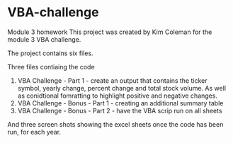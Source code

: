 # VBA-challenge
Module 3 homework
This project was created by Kim Coleman for the module 3 VBA challenge.

The project contains six files.

Three files contiaing the code
1. VBA Challenge - Part 1 - create an output that contains the ticker symbol, yearly change, percent change and total stock volume.  As well as conidtional fomratting to highlight positive and negative changes.
2. VBA Challenge - Bonus - Part 1 - creating an additional summary table
3. VBA Challenge - Bonus - Part 2 - have the VBA scrip run on all sheets

And three screen shots showing the excel sheets once the code has been run, for each year.
